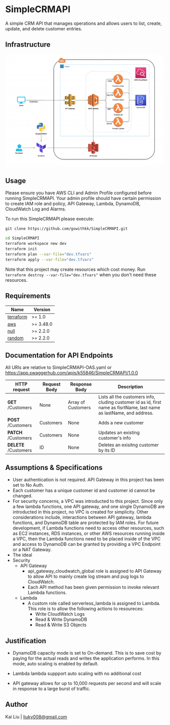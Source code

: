 # SimpleCRMAPI
A simple CRM API that manages operations and allows users to list, create, update, and delete customer entries.

## Infrastructure
![ alt text for screen readers](https://github.com/gowithkk/SimpleCRMAPI/blob/main/Image/SimpleCRMAPI-Architecture.png) 

## Usage

Please ensure you have AWS CLI and <a ref="https://docs.aws.amazon.com/polly/latest/dg/setup-aws-cli.html">Admin Profile</a> configured before running SimpleCRMAPI. Your admin profile should have certain permission to create IAM role and policy, API Gateway, Lambda, DynamoDB, CloudWatch Log and Alarms.

To run this SimpleCRMAPI please execute:

```
git clone https://github.com/gowithkk/SimpleCRMAPI.git
```

```bash
cd SimpleCRMAPI
terraform workspace new dev
terraform init
terraform plan --var-file="dev.tfvars"
terraform apply --var-file="dev.tfvars"
```

Note that this project may create resources which cost money. Run `terraform destroy --var-file="dev.tfvars"` when you don't need these resources.

## Requirements

| Name | Version |
|------|---------|
| <a name="requirement_terraform"></a> [terraform](#requirement\_terraform) | >= 1.0 |
| <a name="requirement_aws"></a> [aws](#requirement\_aws) | >= 3.48.0 |
| <a name="requirement_archive"></a> [null](#requirement\_null) | >= 2.2.0 |
| <a name="requirement_random"></a> [random](#requirement\_random) | >= 2.2.0 |


## Documentation for API Endpoints

All URIs are relative to SimpleCRMAPI-OAS.yaml or https://app.swaggerhub.com/apis/k55846/SimpleCRMAPI/1.0.0

HTTP request | Request Body | Response Body | Description
------------ | ------------- | ------------- | ------------- 
**GET** /Customers  | None | Array of Customers | Lists all the customers info, cluding customer id as id, first name as fisrtName, last name as lastName, and address.
**POST** /Customers | Customers | None | Adds a new customer
**PATCH** /Customers | Customers | None | Updates an existing customer&#39;s info
**DELETE** /Customers | ID | None |  Deletes an exisitng customer by its ID



## Assumptions & Specifications
 * User authentication is not required. API Gateway in this project has been set to No Auth.
 * Each customer has a unique customer id and customer id cannot be changed.
 * For security concerns, a VPC was introducted to this project. Since only a few lambda functions, one API gateway, and one single DynamoDB are introducted in this project, no VPC is created for simplicity. Other considerations include, interactions between API gateway, lambda functions, and DynamoDB table are protected by IAM roles. For future development, if Lambda functions need to access other resources, such as EC2 instances, RDS instances, or other AWS resources running inside a VPC, then the Lambda functions need to be placed inside of the VPC and access to DynamoDB can be granted by providing a VPC Endpoint or a NAT Gateway. 
 * The ideal 
 * Security 
     * API Gateway
          * api_gateway_cloudwatch_global role is assigned to API Gateway to allow API to mainly create log stream and pug logs to CloudWatch.
          * Each API method has been given permission to invoke relevant Lambda functions.
     * Lambda
          * A custom role called serverless_lambda is assigned to Lambda. This role is to allow the following actions to resoureces:
               * Write CloudWatch Logs 
               * Read & Write DynamoDB 
               * Read & Write S3 Objects


## Justification
* DynamoDB 
capacity mode is set to On-demand. This is to save cost by paying for the actual reads and writes the application performs.
In this mode, auto scaling is enabled by default. 

* Lambda 
lambda suppport auto scaling with no additional cost

* API gateway 
allows for up to 10,000 requests per second and will scale in response to a large burst of traffic.

## Author
Kai Liu | liuky008@gmail.com